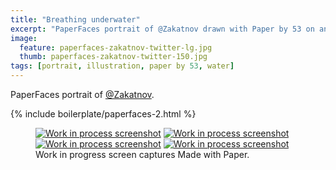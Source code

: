 ```yaml
---
title: "Breathing underwater"
excerpt: "PaperFaces portrait of @Zakatnov drawn with Paper by 53 on an iPad."
image: 
  feature: paperfaces-zakatnov-twitter-lg.jpg
  thumb: paperfaces-zakatnov-twitter-150.jpg
tags: [portrait, illustration, paper by 53, water]
---
```


PaperFaces portrait of [@Zakatnov](http://twitter.com/Zakatnov).

{% include boilerplate/paperfaces-2.html %}

<figure class="third">
	<a href="{{ site.url }}/images/paperfaces-zakatnov-process-1-lg.jpg"><img src="{{ site.url }}/images/paperfaces-zakatnov-process-1-600.jpg" alt="Work in process screenshot"></a>
	<a href="{{ site.url }}/images/paperfaces-zakatnov-process-2-lg.jpg"><img src="{{ site.url }}/images/paperfaces-zakatnov-process-2-600.jpg" alt="Work in process screenshot"></a>
	<a href="{{ site.url }}/images/paperfaces-zakatnov-process-3-lg.jpg"><img src="{{ site.url }}/images/paperfaces-zakatnov-process-3-600.jpg" alt="Work in process screenshot"></a>
	<a href="{{ site.url }}/images/paperfaces-zakatnov-process-4-lg.jpg"><img src="{{ site.url }}/images/paperfaces-zakatnov-process-4-600.jpg" alt="Work in process screenshot"></a>
	<figcaption>Work in progress screen captures Made with Paper.</figcaption>
</figure>